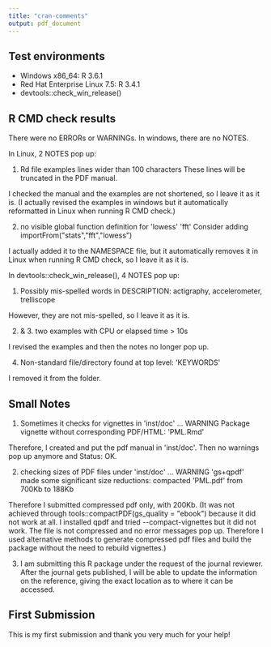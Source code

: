 ```yaml
---
title: "cran-comments"
output: pdf_document
---
```


## Test environments
* Windows x86_64: R 3.6.1
* Red Hat Enterprise Linux 7.5: R 3.4.1
* devtools::check_win_release()

## R CMD check results
There were no ERRORs or WARNINGs. In windows, there are no NOTES.

In Linux, 2 NOTES pop up:

1. Rd file 
   examples lines wider than 100 characters
   These lines will be truncated in the PDF manual.
   
I checked the manual and the examples are not shortened, so I leave it as it is. 
(I actually revised the examples in windows but it automatically reformatted in Linux when running R CMD check.)

2. no visible global function definition for 'lowess' 'fft'
Consider adding
importFrom("stats","fft","lowess")

I actually added it to the NAMESPACE file, but it automatically removes it in Linux when running R CMD check,
so I leave it as it is.


In devtools::check_win_release(), 4 NOTES pop up:

1. Possibly mis-spelled words in DESCRIPTION:
  actigraphy, accelerometer, trelliscope
  
However, they are not mis-spelled, so I leave it as it is.

2. & 3. two examples with CPU or elapsed time > 10s

I revised the examples and then the notes no longer pop up.

4. Non-standard file/directory found at top level: 'KEYWORDS'

I removed it from the folder. 

## Small Notes
1. Sometimes it checks for vignettes in 'inst/doc' ... WARNING
Package vignette without corresponding PDF/HTML: 'PML.Rmd'

Therefore, I created and put the pdf manual in 'inst/doc'.
Then no warnings pop up anymore and Status: OK. 

2. checking sizes of PDF files under 'inst/doc' ... WARNING
  'gs+qpdf' made some significant size reductions:
     compacted 'PML.pdf' from 700Kb to 188Kb

Therefore I submitted compressed pdf only, with 200Kb. (It was not achieved through tools::compactPDF(gs_quality = "ebook") because it did not work at all. I installed qpdf and tried --compact-vignettes but it did not work. The file is not compressed and no error messages pop up. Therefore I used alternative methods to generate compressed pdf files and build the package without the need to rebuild vignettes.)

3. I am submitting this R package under the request of the journal reviewer. After the journal gets published, I will be able to update the information on the reference, giving the exact location as to where it can be accessed.

## First Submission
This is my first submission and thank you very much for your help!